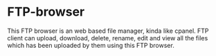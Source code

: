 # FTP-browser
This FTP browser is an web based file manager, kinda like cpanel. FTP client can upload, download, delete, rename, edit and view all the files which has been uploaded by them using this FTP browser.


